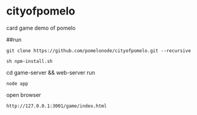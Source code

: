 cityofpomelo
============

card game demo of pomelo

##run
```
git clone https://github.com/pomelonode/cityofpomelo.git --recursive
```

```
sh npm-install.sh
```

cd game-server && web-server run  
```
node app
```

open browser  
```
http://127.0.0.1:3001/game/index.html
```

